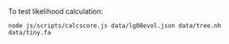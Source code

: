 To test likelihood calculation:
 
    node js/scripts/calcscore.js data/lg08evol.json data/tree.nh data/tiny.fa
